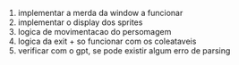 1. implementar a merda da window a funcionar
2. implementar o display dos sprites
3. logica de movimentacao do persomagem
4. logica da exit + so funcionar com os coleataveis
5. verificar com o gpt, se pode existir algum erro de parsing

